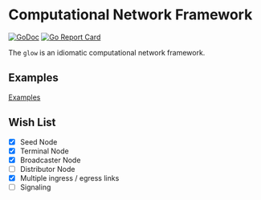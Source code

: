 # Computational Network Framework

[![GoDoc](https://pkg.go.dev/badge/github.com/lnashier/goarc)](https://pkg.go.dev/github.com/lnashier/glow)
[![Go Report Card](https://goreportcard.com/badge/github.com/lnashier/glow)](https://goreportcard.com/report/github.com/lnashier/goarc)

The `glow` is an idiomatic computational network framework.

## Examples

[Examples](examples/README.md)

## Wish List

- [x] Seed Node
- [x] Terminal Node
- [x] Broadcaster Node
- [ ] Distributor Node
- [x] Multiple ingress / egress links
- [ ] Signaling
